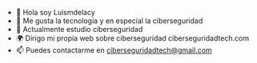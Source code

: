 - 👋 Hola soy Luismdelacy
- 👀 Me gusta la tecnología y en especial la ciberseguridad
- 🌱 Actualmente estudio ciberseguridad
- 🌍 Dirigo mi propia web sobre ciberseguridad ciberseguridadtech.com
- 📫 Puedes contactarme en ciberseguridadtech@gmail.com
